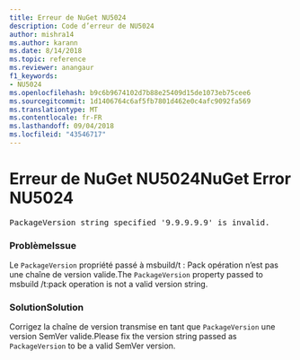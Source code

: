 ```yaml
---
title: Erreur de NuGet NU5024
description: Code d’erreur de NU5024
author: mishra14
ms.author: karann
ms.date: 8/14/2018
ms.topic: reference
ms.reviewer: anangaur
f1_keywords:
- NU5024
ms.openlocfilehash: b9c6b9674102d7b88e25409d15de1073eb75cee6
ms.sourcegitcommit: 1d1406764c6af5fb7801d462e0c4afc9092fa569
ms.translationtype: MT
ms.contentlocale: fr-FR
ms.lasthandoff: 09/04/2018
ms.locfileid: "43546717"
---
```

# <a name="nuget-error-nu5024"></a><span data-ttu-id="724a6-103">Erreur de NuGet NU5024</span><span class="sxs-lookup"><span data-stu-id="724a6-103">NuGet Error NU5024</span></span>
<pre>PackageVersion string specified '9.9.9.9.9' is invalid.</pre>

### <a name="issue"></a><span data-ttu-id="724a6-104">Problème</span><span class="sxs-lookup"><span data-stu-id="724a6-104">Issue</span></span>

<span data-ttu-id="724a6-105">Le `PackageVersion` propriété passé à msbuild/t : Pack opération n’est pas une chaîne de version valide.</span><span class="sxs-lookup"><span data-stu-id="724a6-105">The `PackageVersion` property passed to msbuild /t:pack operation is not a valid version string.</span></span>


### <a name="solution"></a><span data-ttu-id="724a6-106">Solution</span><span class="sxs-lookup"><span data-stu-id="724a6-106">Solution</span></span>

<span data-ttu-id="724a6-107">Corrigez la chaîne de version transmise en tant que `PackageVersion` une version SemVer valide.</span><span class="sxs-lookup"><span data-stu-id="724a6-107">Please fix the version string passed as `PackageVersion` to be a valid SemVer version.</span></span>

